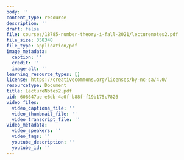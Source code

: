 ```yaml
---
body: ''
content_type: resource
description: ''
draft: false
file: courses/18785-number-theory-i-fall-2021/lecturenotes2.pdf
file_size: 358348
file_type: application/pdf
image_metadata:
  caption: ''
  credit: ''
  image-alt: ''
learning_resource_types: []
license: https://creativecommons.org/licenses/by-nc-sa/4.0/
resourcetype: Document
title: LectureNotes2.pdf
uid: 608647ae-e6db-4a0f-b88f-f19b175c7826
video_files:
  video_captions_file: ''
  video_thumbnail_file: ''
  video_transcript_file: ''
video_metadata:
  video_speakers: ''
  video_tags: ''
  youtube_description: ''
  youtube_id: ''
---
```

